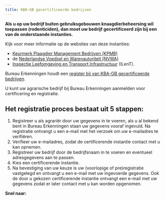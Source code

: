 ```yaml
---
title: KBA-GB gecertificeerde bedrijven
---
```


**Als u op uw bedrijf buiten gebruiksgebouwen knaagdierbeheersing wil toepassen (rodenticiden), dan moet uw bedrijf gecertificeerd zijn bij een van de onderstaande instanties.**

Kijk voor meer informatie op de websites van deze instanties:

- [Keurmerk Plaagdier Management Bedrijven (KPMB)](https://kpmb.nl/register/certificerende-instanties)
- de [Nederlandse Voedsel en Warenautoriteit
  (NVWA)](https://www.nvwa.nl/)
- [Inspectie Leefomgeving en Transport Infrastructuur](https://www.ilent.nl/) (ILenT).

Bureau Erkenningen houdt een [register bij van KBA-GB gecertificeerde bedrijven](/wat-wij-doen/KBA-GB-gecertificeerde-bedrijven/kba-bedrijven-register).

U kunt uw agrarische bedrijf bij Bureau Erkenningen aanmelden voor certificering en registratie.

## Het registratie proces bestaat uit 5 stappen:

1. Registreer u als agrariër door uw gegevens in te voeren, als u al bekend bent in Bureau Erkenningen staan uw gegevens vooraf ingevuld. Na registratie ontvangt u een e-mail met het verzoek om uw e-mailadres te verifiëren.
2. Verifieer uw e-mailadres, zodat de certificerende instantie contact met u kan opnemen.
3. Registreer uw bedrijf door de bedrijfsnaam in te voeren en eventueel adresgegevens aan te passen.
4. Kies een certificerende instantie.
5. Na bevestiging van uw keuze is uw (voorlopige of pre)registratie vastgelegd en ontvangt u een e-mail met uw ingevoerde gegevens. Ook de door u gekozen certificerende instantie ontvangt een e-mail met uw gegevens zodat er later contact met u kan worden opgenomen.

**Snel naar:**

<link-container>
<link-button link='{"name": "KBA-GB Bedrijven-register","url": "/wat-wij-doen/KBA-GB-gecertificeerde-bedrijven/kba-bedrijven-register"}'></link-button>
</link-container>
